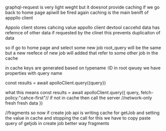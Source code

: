 graphql-request is very light weght but it doesnot provide caching if we go  back to home page apiwill be fired again
caching is the main benift of apppllo client

Appolo client stores cahcing value appollo client devtool
caccehd data has refernce of other data if requested by the clinet this prevents duplicaiton of data

so if go to home page and select some new job root_query will be the same but a new reefece of new job will added that refer to some other job in the cache

in cache keys are generated based on typename :ID 
in root qwuey we have properties with query name

const results =  await  apolloClient.query({query})

what this means
const results =  await  apolloClient.query({
    query,
    fetch-policy:"cahce-first"// if not in cache then call the server
    //network-only   fresh fresh data
    })

//fragments
so now if create job api is writing cache for getJob and setting the value in cache and stopping the call for this we have to copy paste query of getjob in create job better way fragments